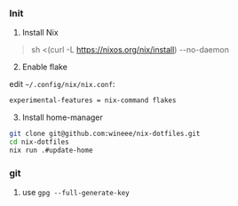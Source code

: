 ### Init

1. Install Nix 

> sh <(curl -L https://nixos.org/nix/install) --no-daemon

2. Enable flake

edit `~/.config/nix/nix.conf`:

```txt
experimental-features = nix-command flakes
```

3. Install home-manager

```bash
git clone git@github.com:wineee/nix-dotfiles.git
cd nix-dotfiles
nix run .#update-home
```



### git

1. use `gpg --full-generate-key` 



